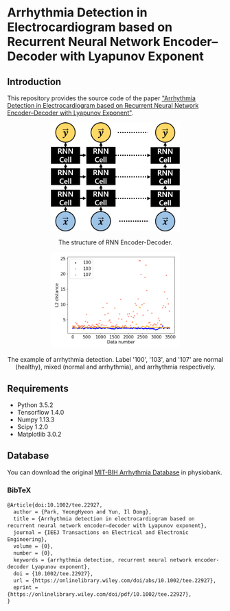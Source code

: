 Arrhythmia Detection in Electrocardiogram based on Recurrent Neural Network Encoder–Decoder with Lyapunov Exponent
=====

## Introduction
This repository provides the source code of the paper <a href="https://onlinelibrary.wiley.com/doi/full/10.1002/tee.22927">"Arrhythmia Detection in Electrocardiogram based on Recurrent Neural Network Encoder–Decoder with Lyapunov Exponent"</a>.

<div align="center">
  <img src="./figures/model.png" width="300">  
  <p>The structure of RNN Encoder-Decoder.</p>
</div>

<div align="center">
  <img src="./figures/example.png" width="300">  
  <p>The example of arrhythmia detection. Label '100', '103', and '107' are normal (healthy), mixed (normal and arrhythmia), and arrhythmia respectively.</p>
</div>

## Requirements
* Python 3.5.2  
* Tensorflow 1.4.0  
* Numpy 1.13.3  
* Scipy 1.2.0  
* Matplotlib 3.0.2  

## Database
You can download the original <a href="https://physionet.org/physiobank/database/mitdb/">MIT-BIH Arrhythmia Database</a> in physiobank.


### BibTeX
```
@Article{doi:10.1002/tee.22927,
  author = {Park, YeongHyeon and Yun, Il Dong},
  title = {Arrhythmia detection in electrocardiogram based on recurrent neural network encoder–decoder with Lyapunov exponent},
  journal = {IEEJ Transactions on Electrical and Electronic Engineering},
  volume = {0},
  number = {0},
  keywords = {arrhythmia detection, recurrent neural network encoder-decoder Lyapunov exponent},
  doi = {10.1002/tee.22927},
  url = {https://onlinelibrary.wiley.com/doi/abs/10.1002/tee.22927},
  eprint = {https://onlinelibrary.wiley.com/doi/pdf/10.1002/tee.22927},
}
```
